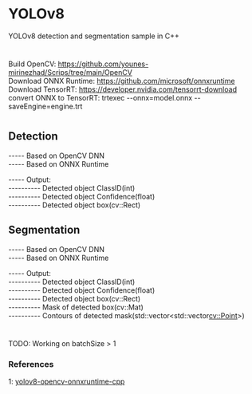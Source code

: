 # YOLOv8
YOLOv8 detection and segmentation sample in C++  

#
Build OpenCV: https://github.com/younes-mirinezhad/Scrips/tree/main/OpenCV  
Download ONNX Runtime: https://github.com/microsoft/onnxruntime  
Download TensorRT: https://developer.nvidia.com/tensorrt-download  
convert ONNX to TensorRT: trtexec --onnx=model.onnx --saveEngine=engine.trt  

#
## Detection  
----- Based on OpenCV DNN  
----- Based on ONNX Runtime  

----- Output:  
---------- Detected object ClassID(int)  
---------- Detected object Confidence(float)  
---------- Detected object box(cv::Rect)  
## Segmentation  
----- Based on OpenCV DNN  
----- Based on ONNX Runtime  

----- Output:  
---------- Detected object ClassID(int)  
---------- Detected object Confidence(float)  
---------- Detected object box(cv::Rect)  
---------- Mask of detected box(cv::Mat)  
---------- Contours of detected mask(std::vector<std::vector<cv::Point>>)  

#
TODO: Working on batchSize > 1  

### References
1: <a href="https://github.com/UNeedCryDear/yolov8-opencv-onnxruntime-cpp">yolov8-opencv-onnxruntime-cpp</a>
